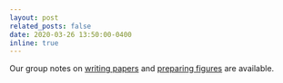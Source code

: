 ```yaml
---
layout: post
related_posts: false
date: 2020-03-26 13:50:00-0400
inline: true
---
```


Our group notes on [writing papers](/groupnotes/writing) and [preparing figures](/groupnotes/figures) are available.
